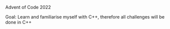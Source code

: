 Advent of Code 2022

Goal: Learn and familiarise myself with C++, therefore all challenges will be done in C++
